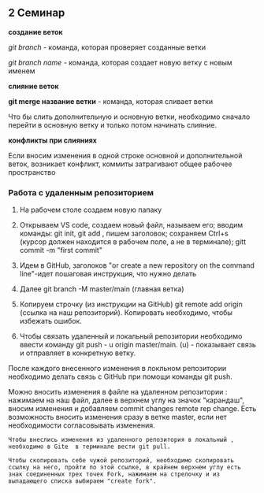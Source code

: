 ## 2 Семинар ##

__создание веток__

*git branch* - команда, которая проверяет созданные ветки 

*git branch name* - команда, которая создает новую ветку с новым именем


__слияние веток__

**git merge название ветки** - команда, которая сливает ветки 

Что бы слить дополнительную и основную ветки, необходимо сначало перейти в основную ветку и только потом начинать слияние.

__конфликты при слияниях__

Если вносим изменения в одной строке основной и дополнительной веток, возникает конфликт, коммиты затрагивают общее рабочее пространство

 ### Работа с удаленным репозиторием ###

1. На рабочем столе создаем новую папаку
2. Открываем VS code, создаем новый файл, называем его; вводим команды: git init, git add , пишем заголовок; сохраняем Ctrl+s (курсор должен находится в рабочем поле, а не в терминале); gitt commit -m "first commit"

3. Идем в GitHub, заголоков "or create a new repository on the command line"-идет пошаговая инструкция, что нужно делать
4. Далее git branch -M master/main (главная ветка)
5. Копируем строчку (из инструкции на GitHub) git remote add origin (ссылка на наш репозиторий). Копировать необходимо, чтобы избежать ошибок.
6. Чтобы связать удаленный и локальный репозитории необходимо ввести команду git push - u origin master/main. (u) - показывает связь и отправляет в конкретную ветку.

После каждого внесенного изменения в локльном репозитории необходимо делать связь с GitHub при помощи команды git push.

Можно вносить изменения в файле на удаленном репозитории : нажимаем на наш файл, далее в верхнем углу на значок "карандаш", вносим изменения и добавляем commit changes remote rep change. Есть возможность вносить изменения сразу в ветке master, если нет необходимости согласовывать изменения.

    Чтобы внеслись изменения из удаленного репозитория в локальный , необходимо в Gite  в терминале вести git pull.

    Чтобы скопировать себе чужой репозиторий, необходимо скопировать ссылку на него, пройти по этой ссылке, в крайнем верхнем углу есть знак соединенных трех точек Fork, нажимаем на стрелочку и из выпадающего списка выбираем "create fork". 
